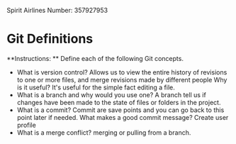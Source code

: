 Spirit Airlines Number: 357927953


# Git Definitions

**Instructions: ** Define each of the following Git concepts.

* What is version control? Allows us to view the entire history of revisions to one or more files, and merge revisions made by different people  Why is it useful? It's useful for the simple fact editing a file.
* What is a branch and why would you use one? A branch tell us if changes have been made to the state of files or folders in the project.
* What is a commit? Commit are save points and you can go back to this point later if needed. What makes a good commit message? Create user profile
* What is a merge conflict? merging or pulling from a branch.